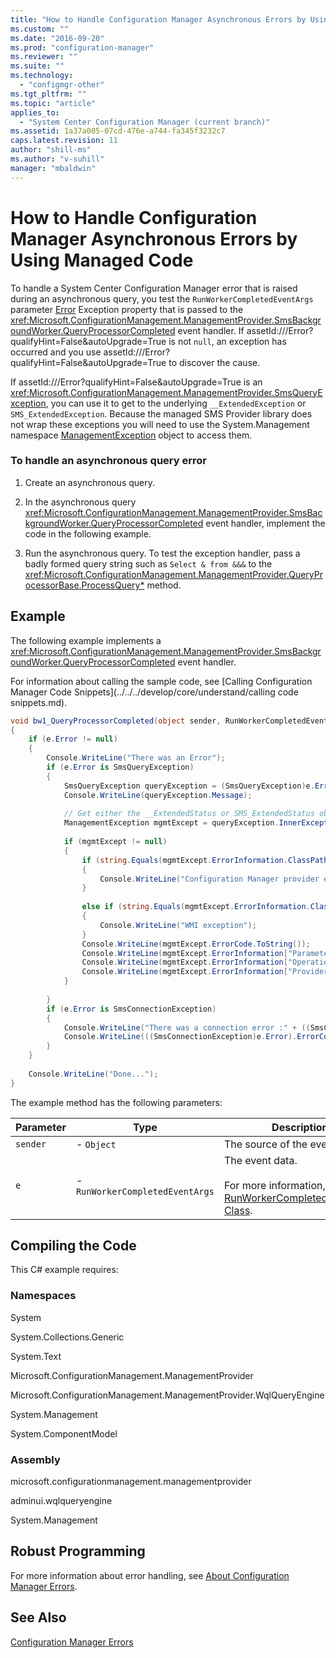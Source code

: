 ```yaml
---
title: "How to Handle Configuration Manager Asynchronous Errors by Using Managed Code"
ms.custom: ""
ms.date: "2016-09-20"
ms.prod: "configuration-manager"
ms.reviewer: ""
ms.suite: ""
ms.technology: 
  - "configmgr-other"
ms.tgt_pltfrm: ""
ms.topic: "article"
applies_to: 
  - "System Center Configuration Manager (current branch)"
ms.assetid: 1a37a005-07cd-476e-a744-fa345f3232c7
caps.latest.revision: 11
author: "shill-ms"
ms.author: "v-suhill"
manager: "mbaldwin"
---
```

# How to Handle Configuration Manager Asynchronous Errors by Using Managed Code
To handle a System Center Configuration Manager error that is raised during an asynchronous query, you test the `RunWorkerCompletedEventArgs` parameter [Error](assetId:///Error?qualifyHint=False&autoUpgrade=True) Exception property that is passed to the <xref:Microsoft.ConfigurationManagement.ManagementProvider.SmsBackgroundWorker.QueryProcessorCompleted> event handler. If assetId:///Error?qualifyHint=False&autoUpgrade=True is not `null`, an exception has occurred and you use assetId:///Error?qualifyHint=False&autoUpgrade=True to discover the cause.  
  
 If assetId:///Error?qualifyHint=False&autoUpgrade=True is an <xref:Microsoft.ConfigurationManagement.ManagementProvider.SmsQueryException>, you can use it to get to the underlying `__ExtendedException` or `SMS_ExtendedException`. Because the managed SMS Provider library does not wrap these exceptions you will need to use the System.Management namespace [ManagementException](assetId:///ManagementException?qualifyHint=False&autoUpgrade=True) object to access them.  
  
### To handle an asynchronous query error  
  
1.  Create an asynchronous query.  
  
2.  In the asynchronous query <xref:Microsoft.ConfigurationManagement.ManagementProvider.SmsBackgroundWorker.QueryProcessorCompleted> event handler, implement the code in the following example.  
  
3.  Run the asynchronous query. To test the exception handler, pass a badly formed query string such as `Select & from &&&` to the <xref:Microsoft.ConfigurationManagement.ManagementProvider.QueryProcessorBase.ProcessQuery*> method.  
  
## Example  
 The following example implements a <xref:Microsoft.ConfigurationManagement.ManagementProvider.SmsBackgroundWorker.QueryProcessorCompleted> event handler.  
  
 For information about calling the sample code, see [Calling Configuration Manager Code Snippets](../../../develop/core/understand/calling code snippets.md).  
  
```c#  
void bw1_QueryProcessorCompleted(object sender, RunWorkerCompletedEventArgs e)  
{  
    if (e.Error != null)  
    {  
        Console.WriteLine("There was an Error");  
        if (e.Error is SmsQueryException)  
        {  
            SmsQueryException queryException = (SmsQueryException)e.Error;  
            Console.WriteLine(queryException.Message);  
  
            // Get either the __ExtendedStatus or SMS_ExtendedStatus object and display various properties.  
            ManagementException mgmtExcept = queryException.InnerException as ManagementException;  
  
            if (mgmtExcept != null)  
            {  
                if (string.Equals(mgmtExcept.ErrorInformation.ClassPath.ToString(), "SMS_ExtendedStatus", StringComparison.OrdinalIgnoreCase) == true)  
                {  
                    Console.WriteLine("Configuration Manager provider exception");  
                }  
  
                else if (string.Equals(mgmtExcept.ErrorInformation.ClassPath.ToString(), "__ExtendedStatus", StringComparison.OrdinalIgnoreCase) == true)  
                {  
                    Console.WriteLine("WMI exception");  
                }  
                Console.WriteLine(mgmtExcept.ErrorCode.ToString());  
                Console.WriteLine(mgmtExcept.ErrorInformation["ParameterInfo"].ToString());  
                Console.WriteLine(mgmtExcept.ErrorInformation["Operation"].ToString());  
                Console.WriteLine(mgmtExcept.ErrorInformation["ProviderName"].ToString());  
            }  
  
        }  
        if (e.Error is SmsConnectionException)  
        {  
            Console.WriteLine("There was a connection error :" + ((SmsConnectionException)e.Error).Message);  
            Console.WriteLine(((SmsConnectionException)e.Error).ErrorCode);  
        }  
    }  
  
    Console.WriteLine("Done...");  
}  
```  
  
 The example method has the following parameters:  
  
|Parameter|Type|Description|  
|---------------|----------|-----------------|  
|`sender`|-   `Object`|The source of the event.|  
|`e`|-   `RunWorkerCompletedEventArgs`|The event data.<br /><br /> For more information, see [RunWorkerCompletedEventArgs Class](http://go.microsoft.com/fwlink/?LinkId=111728).|  
  
## Compiling the Code  
 This C# example requires:  
  
### Namespaces  
 System  
  
 System.Collections.Generic  
  
 System.Text  
  
 Microsoft.ConfigurationManagement.ManagementProvider  
  
 Microsoft.ConfigurationManagement.ManagementProvider.WqlQueryEngine  
  
 System.Management  
  
 System.ComponentModel  
  
### Assembly  
 microsoft.configurationmanagement.managementprovider  
  
 adminui.wqlqueryengine  
  
 System.Management  
  
## Robust Programming  
 For more information about error handling, see [About Configuration Manager Errors](../../../develop/core/understand/about-configuration-manager-errors.md).  
  
## See Also  
 [Configuration Manager Errors](../../../develop/core/understand/configuration-manager-errors.md)